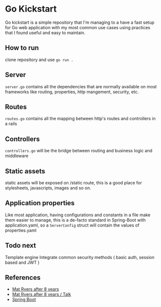 # Go Kickstart

Go kickstart is a simple repository that I'm managing to a have a fast setup for Go web application
with my most common use cases using practices that I found useful and easy to maintain.

## How to run

clone repository and use ```go run .```

## Server

`server.go` contains all the dependencies that are normally available on most frameworks like routing, properties, http mangement, security, etc.

## Routes

`routes.go` contains all the mapping between http's routes and controllers in a rails

## Controllers

`controllers.go` will be the bridge between routing and business logic and middleware

## Static assets

static assets will be exposed on /static route, this is a good place for stylesheets, javascripts, images and so on.

## Application properties

Like most application, having configurations and constants in a file make them easier to manage, this is a de-facto standard in Spring-Boot with application.yaml, so 
a `ServerConfig` struct will contain the values of properties.yaml

## Todo next

Template engine
Integrate common security methods ( basic auth, session based and JWT )

## References

* [Mat Ryers after 8 years](https://pace.dev/blog/2018/05/09/how-I-write-http-services-after-eight-years.html)
* [Mat Ryers after 8 years / Talk](https://www.youtube.com/watch?v=8TLiGHJTlig)
* [Spring Boot](https://docs.spring.io/spring-boot/docs/current/reference/htmlsingle/)